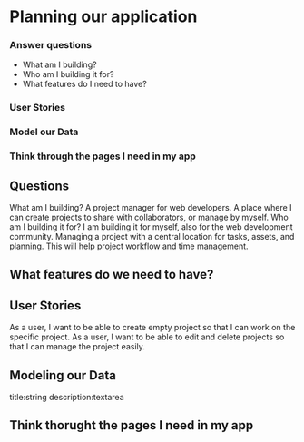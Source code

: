# Planning our application

### Answer questions
 - What am I building?
 - Who am I building it for?
 - What features do I need to have?
### User Stories
### Model our Data
### Think through the pages I need in my app

## Questions

What am I building? A project manager for web developers. A place where I can create projects to share with collaborators, or manage by myself.
Who am I building it for? I am building it for myself, also for the web development community. Managing a project with a central location for tasks, assets, and planning. This will help project workflow and time management.

## What features do we need to have?


## User Stories

As a user, I want to be able to create empty project so that I can work on the specific project.
As a user, I want to be able to edit and delete projects so that I can manage the project easily.

## Modeling our Data

title:string
description:textarea

## Think thorught the pages I need in my app
